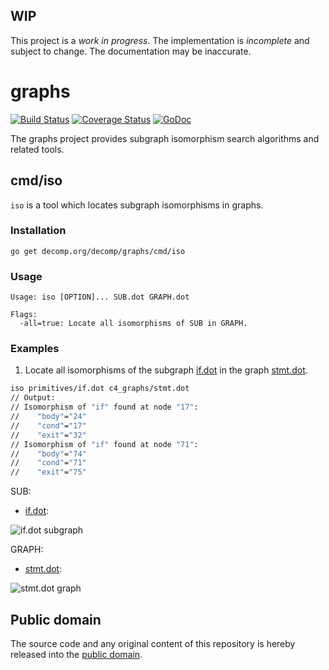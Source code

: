 ## WIP

This project is a *work in progress*. The implementation is *incomplete* and subject to change. The documentation may be inaccurate.

# graphs

[![Build Status](https://travis-ci.org/decomp/graphs.svg?branch=master)](https://travis-ci.org/decomp/graphs)
[![Coverage Status](https://img.shields.io/coveralls/decomp/graphs.svg)](https://coveralls.io/r/decomp/graphs?branch=master)
[![GoDoc](https://godoc.org/decomp.org/decomp/graphs?status.svg)](https://godoc.org/decomp.org/decomp/graphs)

The graphs project provides subgraph isomorphism search algorithms and related tools.

## cmd/iso

`iso` is a tool which locates subgraph isomorphisms in graphs.

### Installation

```shell
go get decomp.org/decomp/graphs/cmd/iso
```

### Usage

    Usage: iso [OPTION]... SUB.dot GRAPH.dot

    Flags:
      -all=true: Locate all isomorphisms of SUB in GRAPH.

### Examples

1) Locate all isomorphisms of the subgraph [if.dot](testdata/primitives/if.dot) in the graph [stmt.dot](testdata/c4_graphs/stmt.dot).

```bash
iso primitives/if.dot c4_graphs/stmt.dot
// Output:
// Isomorphism of "if" found at node "17":
//    "body"="24"
//    "cond"="17"
//    "exit"="32"
// Isomorphism of "if" found at node "71":
//    "body"="74"
//    "cond"="71"
//    "exit"="75"
```

SUB:
* [if.dot](testdata/primitives/if.dot):

![if.dot subgraph](https://raw.githubusercontent.com/decomp/graphs/master/testdata/primitives/if.png)

GRAPH:
* [stmt.dot](testdata/c4_graphs/stmt.dot):

![stmt.dot graph](https://raw.githubusercontent.com/decomp/graphs/master/testdata/c4_graphs/stmt.png)

## Public domain

The source code and any original content of this repository is hereby released into the [public domain].

[public domain]: https://creativecommons.org/publicdomain/zero/1.0/
